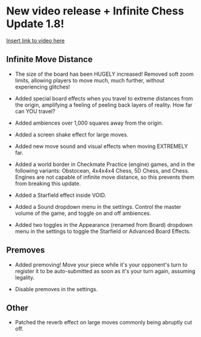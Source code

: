# New video release + Infinite Chess Update 1.8!

[Insert link to video here]()

## Infinite Move Distance

* The size of the board has been HUGELY increased! Removed soft zoom limits, allowing players to move much, much further, without experiencing glitches!

* Added special board effects when you travel to extreme distances from the origin, amplifying a feeling of peeling back layers of reality. How far can YOU travel?

* Added ambiences over 1,000 squares away from the origin. 

* Added a screen shake effect for large moves.

* Added new move sound and visual effects when moving EXTREMELY far.

* Added a world border in Checkmate Practice (engine) games, and in the following variants: Obstocean, 4x4x4x4 Chess, 5D Chess, and Chess. Engines are not capable of infinite move distance, so this prevents them from breaking this update.

* Added a Starfield effect inside VOID.

* Added a Sound dropdown menu in the settings. Control the master volume of the game, and toggle on and off ambiences.

* Added two toggles in the Appearance (renamed from Board) dropdown menu in the settings to toggle the Starfield or Advanced Board Effects.

## Premoves

* Added premoving! Move your piece while it's your opponent's turn to register it to be auto-submitted as soon as it's your turn again, assuming legality.

* Disable premoves in the settings.

## Other

* Patched the reverb effect on large moves commonly being abruptly cut off.